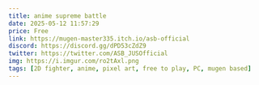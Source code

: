 ```yaml
---
title: anime supreme battle
date: 2025-05-12 11:57:29
price: Free
link: https://mugen-master335.itch.io/asb-official
discord: https://discord.gg/dPD53cZdZ9
twitter: https://twitter.com/ASB_JUSOfficial
img: https://i.imgur.com/ro2tAxl.png
tags: [2D fighter, anime, pixel art, free to play, PC, mugen based]
---
```

